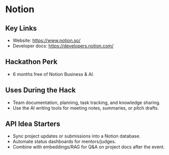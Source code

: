 # Notion

## Key Links
- Website: https://www.notion.so/
- Developer docs: https://developers.notion.com/

## Hackathon Perk
- 6 months free of Notion Business & AI.

## Uses During the Hack
- Team documentation, planning, task tracking, and knowledge sharing.
- Use the AI writing tools for meeting notes, summaries, or pitch drafts.

## API Idea Starters
- Sync project updates or submissions into a Notion database.
- Automate status dashboards for mentors/judges.
- Combine with embeddings/RAG for Q&A on project docs after the event.
